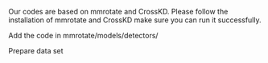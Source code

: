Our codes are based on mmrotate and CrossKD. Please follow the installation of mmrotate and CrossKD make sure you can run it successfully.

Add the code in mmrotate/models/detectors/

Prepare data set
